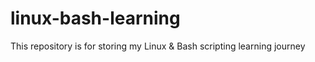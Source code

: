 # linux-bash-learning
 This repository is for storing my Linux &amp; Bash scripting learning journey
